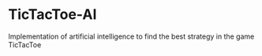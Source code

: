 # TicTacToe-AI
Implementation of artificial intelligence to find the best strategy in the game TicTacToe
